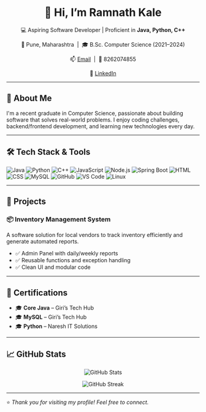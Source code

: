 
<h1 align="center">👋 Hi, I’m Ramnath Kale</h1>
<p align="center">
  💻 Aspiring Software Developer | Proficient in <strong>Java, Python, C++</strong>  
</p>
<p align="center">
  📍 Pune, Maharashtra &nbsp;|&nbsp; 🎓 B.Sc. Computer Science (2021–2024)  
</p>
<p align="center">
  📫 <a href="mailto:kaleramnth2003@gmail.com">Email</a> &nbsp;|&nbsp; 📱 8262074855  
</p>
<p align="center">
  🔗 <a href="https://linkedin.com/in/ramnath-kale-a8a44132b" target="_blank">LinkedIn</a>
</p>

---

## 🚀 About Me
I'm a recent graduate in Computer Science, passionate about building software that solves real-world problems. I enjoy coding challenges, backend/frontend development, and learning new technologies every day.

---

## 🛠️ Tech Stack & Tools

![Java](https://img.shields.io/badge/Java-007396?style=for-the-badge&logo=java&logoColor=white)
![Python](https://img.shields.io/badge/Python-3776AB?style=for-the-badge&logo=python&logoColor=white)
![C++](https://img.shields.io/badge/C++-00599C?style=for-the-badge&logo=c%2b%2b&logoColor=white)
![JavaScript](https://img.shields.io/badge/JavaScript-F7DF1E?style=for-the-badge&logo=javascript&logoColor=black)
![Node.js](https://img.shields.io/badge/Node.js-339933?style=for-the-badge&logo=nodedotjs&logoColor=white)
![Spring Boot](https://img.shields.io/badge/Spring%20Boot-6DB33F?style=for-the-badge&logo=spring-boot&logoColor=white)
![HTML](https://img.shields.io/badge/HTML5-E34F26?style=for-the-badge&logo=html5&logoColor=white)
![CSS](https://img.shields.io/badge/CSS3-1572B6?style=for-the-badge&logo=css3&logoColor=white)
![MySQL](https://img.shields.io/badge/MySQL-005C84?style=for-the-badge&logo=mysql&logoColor=white)
![GitHub](https://img.shields.io/badge/GitHub-181717?style=for-the-badge&logo=github&logoColor=white)
![VS Code](https://img.shields.io/badge/VSCode-007ACC?style=for-the-badge&logo=visual-studio-code&logoColor=white)
![Linux](https://img.shields.io/badge/Linux-FCC624?style=for-the-badge&logo=linux&logoColor=black)

---

## 📂 Projects

### 📦 Inventory Management System
A software solution for local vendors to track inventory efficiently and generate automated reports.

- ✅ Admin Panel with daily/weekly reports  
- ✅ Reusable functions and exception handling  
- ✅ Clean UI and modular code  

---

## 📜 Certifications

- 🎓 **Core Java** – Giri’s Tech Hub  
- 🎓 **MySQL** – Giri’s Tech Hub  
- 🎓 **Python** – Naresh IT Solutions

---

## 📈 GitHub Stats

<p align="center">
  <img src="https://github-readme-stats.vercel.app/api?username=your-github-username&show_icons=true&theme=radical" alt="GitHub Stats" />
</p>
<p align="center">
  <img src="https://github-readme-streak-stats.herokuapp.com?user=your-github-username&theme=radical" alt="GitHub Streak" />
</p>

---

⭐️ _Thank you for visiting my profile! Feel free to connect._  
